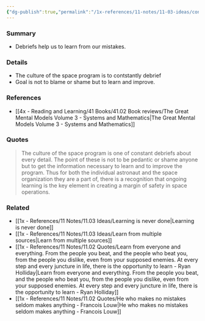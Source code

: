 ```yaml
---
{"dg-publish":true,"permalink":"/1x-references/11-notes/11-03-ideas/constantly-review-work-done-with-the-purpose-oflearning/","title":"Constantly review work done with the purpose oflearning","created":"2025-05-09T23:41:08.610+03:00","updated":"2025-06-12T19:38:22.423+03:00"}
---
```



### Summary
- Debriefs help us to learn from our mistakes. 

### Details
- The culture of the space program is to contstantly debrief
- Goal is not to blame or shame but to learn and improve.

### References
- [[4x - Reading and Learning/41 Books/41.02 Book reviews/The Great Mental Models Volume 3 - Systems and Mathematics\|The Great Mental Models Volume 3 - Systems and Mathematics]]

### Quotes
> The culture of the space program is one of constant debriefs about every detail. The point of these is not to be pedantic or shame anyone but to get the information necessary to learn and to improve the program. Thus for both the individual astronaut and the space organization they are a part of, there is a recognition that ongoing learning is the key element in creating a margin of safety in space operations.


### Related
- [[1x - References/11 Notes/11.03 Ideas/Learning is never done\|Learning is never done]]
- [[1x - References/11 Notes/11.03 Ideas/Learn from multiple sources\|Learn from multiple sources]]
- [[1x - References/11 Notes/11.02 Quotes/Learn from everyone and everything. From the people you beat, and the people who beat you, from the people you dislike, even from your supposed enemies. At every step and every juncture in life, there is the opportunity to learn - Ryan Holliday\|Learn from everyone and everything. From the people you beat, and the people who beat you, from the people you dislike, even from your supposed enemies. At every step and every juncture in life, there is the opportunity to learn - Ryan Holliday]]
- [[1x - References/11 Notes/11.02 Quotes/He who makes no mistakes seldom makes anything - Francois Louw\|He who makes no mistakes seldom makes anything - Francois Louw]]